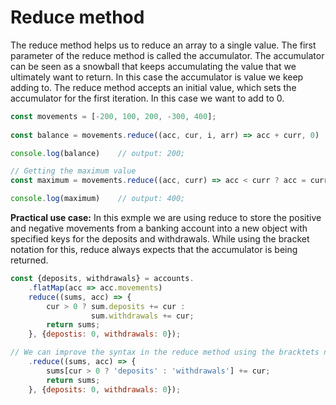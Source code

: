 # Reduce method

The reduce method helps us to reduce an array to a single value. The first parameter of the reduce method is called the accumulator. The accumulator can be seen as a snowball that keeps accumulating the value that we ultimately want to return. In this case the accumulator is value we keep adding to. The reduce method accepts an initial value, which sets the accumulator for the first iteration. In this case we want to add to 0.

```javascript
const movements = [-200, 100, 200, -300, 400];
 
const balance = movements.reduce((acc, cur, i, arr) => acc + curr, 0)

console.log(balance)    // output: 200;

// Getting the maximum value
const maximum = movements.reduce((acc, curr) => acc < curr ? acc = curr : acc)

console.log(maximum)    // output: 400;
```

**Practical use case:** In this exmple we are using reduce to store the positive and negative movements from a banking account into a new object with specified keys for the deposits and withdrawals. While using the bracket notation for this, reduce always expects that the accumulator is being returned.

```js
const {deposits, withdrawals} = accounts.
    .flatMap(acc => acc.movements)
    reduce((sums, acc) => {
        cur > 0 ? sum.deposits += cur :
                  sum.withdrawals += cur;
        return sums;          
    }, {depostis: 0, withdrawals: 0});

// We can improve the syntax in the reduce method using the bracktets notation:
    .reduce((sums, acc) => {
        sums[cur > 0 ? 'deposits' : 'withdrawals'] += cur;
        return sums;
    }, {deposits: 0, withdrawals: 0});
```